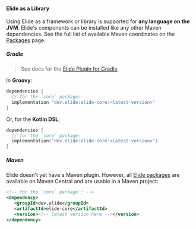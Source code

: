 
#### Elide as a Library

Using Elide as a framework or library is supported for **any language on the JVM**. Elide's components can be installed
like any other Maven dependencies. See the full list of available Maven coordinates on the [Packages](/library/packages)
page.

##### Gradle

> See docs for the [Elide Plugin for Gradle](/tools/gradle).

In **Groovy**:

```groovy
dependencies {
  // for the `core` package:
  implementation "dev.elide:elide-core:<latest-version>"
}
```

Or, for the **Kotlin DSL**:

```kotlin
dependencies {
  // for the `core` package:
  implementation("dev.elide:elide-core:<latest-version>")
}
```

##### Maven

Elide doesn't yet have a Maven plugin. However, all [Elide packages](/library/packages) are available on Maven Central
and are usable in a Maven project:

```xml
<!-- for the `core` package`: -->
<dependency>
   <groupId>dev.elide</groupId>
   <artifactId>elide-core</artifactId>
   <version><!-- latest version here --></version>
</dependency>
```
